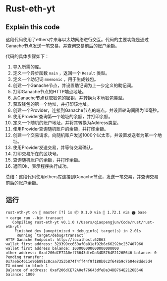# Rust-eth-yt

## Explain this code

这段代码使用了ethers库来与以太坊网络进行交互。代码的主要功能是通过Ganache节点发送一笔交易，并查询交易前后的账户余额。

代码的具体步骤如下：

1. 导入所需的库。
2. 定义一个异步函数 `main` ，返回一个 `Result` 类型。
3. 定义一个助记词 `mnemonic` ，用于生成钱包。
4. 创建一个Ganache节点，并设置助记词为上一步定义的助记词。
5. 打印Ganache节点的HTTP端点地址。
6. 从Ganache节点获取钱包的密钥，并转换为本地钱包类型。
7. 获取钱包的第一个地址，并打印该地址。
8. 创建一个Provider，连接到Ganache节点的端点，并设置轮询间隔为10毫秒。
9. 使用Provider查询第一个地址的余额，并打印余额。
10. 定义一个随机的账户地址，并将其转换为Address类型。
11. 使用Provider查询随机账户的余额，并打印余额。
12. 创建一个交易请求，向随机账户发送1000个以太币，并设置发送者为第一个地址。
13. 使用Provider发送交易，并等待交易确认。
14. 打印交易所在的区块号。
15. 查询随机账户的余额，并打印余额。
16. 返回Ok，表示程序执行成功。

总结：这段代码使用ethers库连接到Ganache节点，发送一笔交易，并查询交易前后的账户余额。

## 运行

```shell
rust-eth-yt on  master [?] is 📦 0.1.0 via 🦀 1.72.1 via 🅒 base 
➜ cargo run --bin transact                  
   Compiling rust-eth-yt v0.1.0 (/Users/qiaopengjun/Code/rust/rust-eth-yt)
    Finished dev [unoptimized + debuginfo] target(s) in 2.01s
     Running `target/debug/transact`
HTTP Ganache Endpoint: http://localhost:62063
wallet first address: 329399cc650af0a81ef92b6c66292bc237407960
wallet first address balance: 100000000000000000000
other address: 0xaf206dCE72A0ef76643dfeDa34DB764E2126E646 balance: 0
Pending transfer: 0x7aebc4611e96b891c8caa7353b874f4ff44f9f188b0c2f648b9c7604e8dde5d4
TX mined in block 1
Balance of address: 0xaf206dCE72A0ef76643dfeDa34DB764E2126E646 balance: 1000
